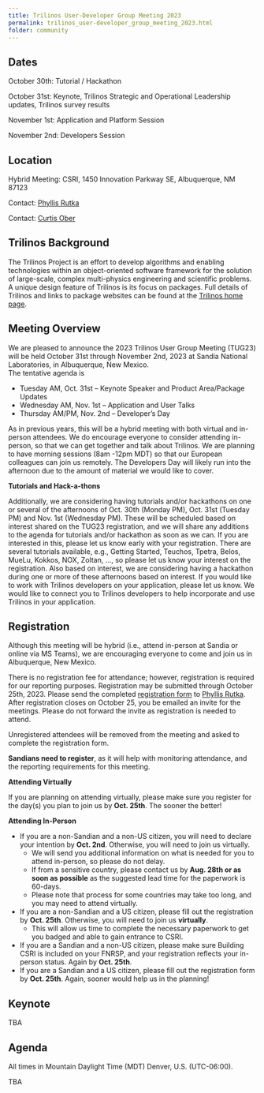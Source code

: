 ```yaml
---
title: Trilinos User-Developer Group Meeting 2023
permalink: trilinos_user-developer_group_meeting_2023.html
folder: community
---
```


## Dates

October 30th: Tutorial / Hackathon

October 31st: Keynote, Trilinos Strategic and Operational Leadership updates, Trilinos survey results

November 1st: Application and Platform Session

November 2nd: Developers Session


## Location

Hybrid Meeting: CSRI, 1450 Innovation Parkway SE, Albuquerque, NM 87123

Contact: [Phyllis Rutka](mailto:parutka@sandia.gov)

Contact: [Curtis Ober](mailto:ccober@sandia.gov)

## Trilinos Background

The Trilinos Project is an effort to develop algorithms and enabling
technologies within an object-oriented software framework for the
solution of large-scale, complex multi-physics engineering and
scientific problems.  A unique design feature of Trilinos is its
focus on packages.  Full details of Trilinos and links to package
websites can be found at the
[Trilinos home page](https://trilinos.github.io "Trilinos Home Page").

## Meeting Overview


We are pleased to announce the 2023 Trilinos User Group Meeting (TUG23) will be held October 31st through November 2nd, 2023 at Sandia National Laboratories, in Albuquerque, New Mexico.  
The tentative agenda is
 
 * Tuesday AM, Oct. 31st – Keynote Speaker and Product Area/Package Updates
 * Wednesday AM, Nov. 1st – Application and User Talks
 * Thursday AM/PM, Nov. 2nd – Developer’s Day
 
As in previous years, this will be a hybrid meeting with both virtual and in-person attendees.  We do encourage everyone to consider attending in-person, so that we can get together and talk about Trilinos.   We are planning to have morning sessions (8am -12pm MDT) so that our European colleagues can join us remotely.  The Developers Day will likely run into the afternoon due to the amount of material we would like to cover.
 
<b>Tutorials and Hack-a-thons</b>

Additionally, we are considering having tutorials and/or hackathons on one or several of the afternoons of Oct. 30th (Monday PM), Oct. 31st (Tuesday PM) and Nov. 1st (Wednesday PM).  These will be scheduled based on interest shared on the TUG23 registration, and we will share any additions to the agenda for tutorials and/or hackathon as soon as we can.  If you are interested in this, please let us know early with your registration.  There are several tutorials available, e.g., Getting Started, Teuchos, Tpetra, Belos, MueLu, Kokkos, NOX, Zoltan, …, so please let us know your interest on the registration.  Also based on interest, we are considering having a hackathon during one or more of these afternoons based on interest.  If you would like to work with Trilinos developers on your application, please let us know.  We would like to connect you to Trilinos developers to help incorporate and use Trilinos in your application.


## Registration

Although this meeting will be hybrid (i.e., attend in-person at
Sandia or online via MS Teams), we are encouraging everyone to come
and join us in Albuquerque, New Mexico.

There is no registration fee for attendance; however, registration
is required for our reporting purposes.  Registration may be submitted
through October 25th, 2023.  Please send the completed
[registration form](pdfs/2023_TUG_registration_form.pdf) to
[Phyllis Rutka](mailto:parutka@sandia.gov).  After registration closes on
October 25, you be emailed an invite for the meetings.  Please do
not forward the invite as registration is needed to attend. 

Unregistered attendees will be removed from the meeting and asked
to complete the registration form.

<b>Sandians need to register</b>, as it will help with monitoring
attendance, and the reporting requirements for this meeting.


<b>Attending Virtually</b>

If you are planning on attending virtually, please make sure you
register for the day(s) you plan to join us by <b>Oct. 25th</b>.  The sooner
the better!
 
<b>Attending In-Person</b>

 * If you are a non-Sandian and a non-US citizen, you will need to declare your intention by <b>Oct. 2nd</b>.  Otherwise, you will need to join us virtually.
   * We will send you additional information on what is needed for you to attend in-person, so please do not delay.
   * If from a sensitive country, please contact us by <b>Aug. 28th or as soon as possible</b> as the suggested lead time for the paperwork is 60-days.
   * Please note that process for some countries may take too long, and you may need to attend virtually.
 * If you are a non-Sandian and a US citizen, please fill out the registration by <b>Oct. 25th</b>.  Otherwise, you will need to join us <b>virtually</b>. 
   * This will allow us time to complete the necessary paperwork to get you badged and able to gain entrance to CSRI.
 * If you are a Sandian and a non-US citizen, please make sure Building CSRI is included on your FNRSP, and your registration reflects your in-person status.  Again by <b>Oct. 25th</b>.
 * If you are a Sandian and a US citizen, please fill out the registration form by <b>Oct. 25th</b>.  Again, sooner would help us in the planning!
 

## Keynote

TBA

## Agenda
All times in Mountain Daylight Time (MDT) Denver, U.S. (UTC-06:00).

TBA

<!--
<p style="text-align: center;"><span style="text-decoration: underline;">Tuesday, October 25th</span></p>

<table summary="Timetable">
<tbody>
<tr><td colspan=2> <b> Opening </b>                                                                          </td> </tr>
<tr><th><abbr>  8:00 </abbr></th>  <td> Welcome (C. Ober)                                                    </td> </tr>
<tr><th><abbr>  8:15 </abbr></th>  <td> Keynote - <a href="pages/community/trilinos_user_meetings/TUG_2022/2022-10-25/01_bangerth.pdf">Complex simulations with the deal.II open source software, and how we use Trilinos for that</a> Wolfgang Bangerth (Colorado State University) </td> </tr>

<tr><td colspan=2> <b> Presentations and Updates from Trilinos Product Areas </b>                            </td> </tr>
<tr><th><abbr>  9:00 </abbr></th>  <td> Framework                                                            </td> </tr>
<tr><th><abbr>       </abbr></th>  <td> <a href="pages/community/trilinos_user_meetings/TUG_2022/2022-10-25/02_TUG22_Framework_Update.pdf">Trilinos Framework Update</a> (Ober, J. Willenbring, E. Harvey, W. Burgess) </td> </tr>
<tr><th><abbr>       </abbr></th>  <td> <a href="pages/community/trilinos_user_meetings/TUG_2022/2022-10-25/03_TUG22-GenConfig.pdf">Overview of GenConfig</a>  (E. Harvey, J. Braun, J. Willenbring) </td> </tr>

<tr><th><abbr>  9:45 </abbr></th>  <td> Data Services                                                        </td> </tr>
<tr><th><abbr>       </abbr></th>  <td> <a href="pages/community/trilinos_user_meetings/TUG_2022/2022-10-25/04_TUG_Tpetra_Siefert.pdf">Tpetra in FY23</a> (C. Siefert) </td> </tr>
<tr><th><abbr>       </abbr></th>  <td> <a href="pages/community/trilinos_user_meetings/TUG_2022/2022-10-25/05_Kokkos_TUG_Presentation.pdf">Kokkos Ecosystem 4.0 Update</a> (Nathan Ellingwood) </td> </tr>

<tr><th><abbr> 10:15 </abbr></th>  <td> <b> Break </b>                                                       </td> </tr>

<tr><th><abbr> 10:30 </abbr></th>  <td> Discretizations                                                      </td> </tr>
<tr><th><abbr>       </abbr></th>  <td> <a href="pages/community/trilinos_user_meetings/TUG_2022/2022-10-25/06_discretization_update.pdf">Trilinos Discretizations Product Update</a> (M. Perego) </td> </tr>
<tr><th><abbr>       </abbr></th>  <td> <a href="pages/community/trilinos_user_meetings/TUG_2022/2022-10-25/07_TUG-Intrepid2_Updates.pdf">Discretizations: Intrepid2 Update</a> (N. Roberts) </td> </tr>

<tr><th><abbr> 11:00 </abbr></th>  <td> Linear Solvers                                                       </td> </tr>
<tr><th><abbr>       </abbr></th>  <td> <a href="pages/community/trilinos_user_meetings/TUG_2022/2022-10-25/08_TUG_2022_Consolidated.pdf">Solvers Update</a> (S. Rajamanickam) </td> </tr>

<tr><th><abbr> 11:30 </abbr></th>  <td> Nonlinear Analysis                                                   </td> </tr>
<tr><th><abbr>       </abbr></th>  <td> <a href="pages/community/trilinos_user_meetings/TUG_2022/2022-10-25/09_TUG_NonlinearSolverProductAreaUpdates_2022_10_25.pdf">Nonlinear Analysis Product Area Update</a> (R. Pawlowski) </td> </tr>

<tr><th><abbr> 11:45 </abbr></th>  <td> <a href="pages/community/trilinos_user_meetings/TUG_2022/2022-10-25/10_Gemma_Adelus_TUG2022.pdf">GEMMA Electromagnetic Code and ADELUS - New Capabilities</a> (J. Kotulski, V. Dang )                                 </td> </tr>

<tr><th><abbr> 12:15 </abbr></th>  <td> <b>Adjourn</b>                                                       </td> </tr>
</tbody>
</table>


<p style="text-align: center;"><span style="text-decoration: underline;">Wednesday, October 26th</span></p>

<table summary="Timetable">
<tbody>
<tr><td colspan=2> <b> Applications Session </b>                                                             </td> </tr>
<tr><th><abbr>  8:00 </abbr></th>  <td> Welcome (C. Ober)                                                    </td> </tr>
<tr><th><abbr>  8:15 </abbr></th>  <td> <a href="pages/community/trilinos_user_meetings/TUG_2022/2022-10-26/01_tug_2022.pdf">CFD Simulations with Panzer</a> (R. Glasby, S. Hamilton, S. Slattery) (ORNL) </td> </tr>
<tr><th><abbr>  8:45 </abbr></th>  <td> <a href="pages/community/trilinos_user_meetings/TUG_2022/2022-10-26/02_FY23_TUG_Aria_ATS.pdf">Sierra Thermal Fluids</a> (J. Clausen) </td> </tr>
<tr><th><abbr>  9:15 </abbr></th>  <td> <a href="pages/community/trilinos_user_meetings/TUG_2022/2022-10-26/03_Ice_sheet_project_v2.pdf">Ice Sheet Modeling with MALI</a> (M. Perego, J. Watkins) </td> </tr>
<tr><th><abbr>  9:45 </abbr></th>  <td> <a href="pages/community/trilinos_user_meetings/TUG_2022/2022-10-26/04_ALEGRA_TUG_2022.pdf">The ALEGRA Finite Element Code and Trilinos</a> (T. Fuller) </td> </tr>

<tr><th><abbr> 10:15 </abbr></th>  <td> <b> Break </b>                                                       </td> </tr>

<tr><th><abbr> 10:30 </abbr></th>  <td> <a href="pages/community/trilinos_user_meetings/TUG_2022/2022-10-26/05_E4S_TUG22.pdf">E4S</a> (S. Shende) (U. of Oregon) </td> </tr>
<tr><th><abbr> 11:00 </abbr></th>  <td> <a href="pages/community/trilinos_user_meetings/TUG_2022/2022-10-26/06_TrillinosUserGroup_SdGpuSpeedups.pdf">Revolutionary Speedups in SIERRA Structural Dynamics Enhance Mission Impact</a> (J. Vo) </td> </tr>
<tr><th><abbr> 11:30 </abbr></th>  <td> <a href="pages/community/trilinos_user_meetings/TUG_2022/2022-10-26/07_sparc_adjoint.pdf">Adjoint Sensitivities and Calibration of Hypersonic Flow Problems in SPARC</a> (E. Phipps, P. Blonigan, K. Maupin, J. Ray) </td> </tr>
<tr><th><abbr> 12:00 </abbr></th>  <td> <a href="pages/community/trilinos_user_meetings/TUG_2022/2022-10-26/08_Mirage-TUG.pdf">Extreme-scale Electromagnetics for Design and Control of Metamaterials</a> (K. DiPietro, T. Wildey, D. Ridzal) </td> </tr>
<tr><th><abbr> 12:30 </abbr></th>  <td> <a href="pages/community/trilinos_user_meetings/TUG_2022/2022-10-26/09_TUG2022_Firmbach.pdf">Physics based block preconditioning with sparse approximate inverses in MueLu: An application to beam/solid interaction</a> (M. Firmbach, A. Popp, M. Mayr) (U. of the Bundeswehr Munich) </td> </tr>

<tr><th><abbr>  1:00 </abbr></th>  <td> <b>Adjourn</b>                                                       </td> </tr>
</tbody>
</table>


<p style="text-align: center;"><span style="text-decoration: underline;">Thursday October 27th</span></p>

<table summary="Timetable">
<tbody>
<tr><td colspan=2> <b> Developer Sessions </b>                                                               </td> </tr>
<tr><th><abbr>  8:00 </abbr></th>  <td> Welcome (C. Ober)                                                    </td> </tr>
<tr><th><abbr>  8:00 </abbr></th>  <td> <a href="pages/community/trilinos_user_meetings/TUG_2022/2022-10-27/01_TribitsModernization_TUG_2022-10-27.pdf">Update on the CMake modernization effort</a> (R. Bartlett) </td> </tr>
<tr><th><abbr>  8:25 </abbr></th>  <td> <a href="pages/community/trilinos_user_meetings/TUG_2022/2022-10-27/02_PrTriaggingCDashTutorial_TUG_2022-10-27.pdf">CDash query tutorial for triaging systemic Trilinos PR build and test failures</a> (R. Bartlett) </td> </tr>
<tr><th><abbr>  8:50 </abbr></th>  <td> <a href="pages/community/trilinos_user_meetings/TUG_2022/2022-10-27/03_TrilinosPerfTracking.pdf">Performance Testing talk</a> (J. Hu, G. Danielson, B. Kelley, E. Ridgway) </td> </tr>
<tr><th><abbr>  9:15 </abbr></th>  <td> <a href="pages/community/trilinos_user_meetings/TUG_2022/2022-10-27/04_slides.pdf">Higher-order geometric-algebraic multigrid</a> (C. Glusa) </td> </tr>

<tr><th><abbr>  9:40 </abbr></th>  <td> <b> Break </b>                                                       </td> </tr>

<tr><th><abbr>  9:55 </abbr></th>  <td> <a href="pages/community/trilinos_user_meetings/TUG_2022/2022-10-27/05_TUG_PyTrilinos2.pdf">PyTrilinos Reboot</a> (K. Liegeois, C. Glusa) </td> </tr>
<tr><th><abbr> 10:20 </abbr></th>  <td> <a href="pages/community/trilinos_user_meetings/TUG_2022/2022-10-27/06_TUG_MachineLearning_Siefert.pdf">Trilinos and Machine Learning</a> (C. Siefert) </td> </tr>
<tr><th><abbr> 10:45 </abbr></th>  <td> SQE Discussion </td> </tr>

<tr><th><abbr> 11:15 </abbr></th>  <td> <b> Lunch Break </b>                                                 </td> </tr>

<tr><td colspan=2> <b> Panel Discussions </b>                                                                </td> </tr>

<tr><th><abbr> 12:00 </abbr></th>  <td> Future Tools (Moderator: J. Willenbring) </td> </tr>
<tr><th><abbr>       </abbr></th>  <td> <a href="pages/community/trilinos_user_meetings/TUG_2022/2022-10-27/08.1_TUG-2022-jfrye-revised.pdf">Spack-CM / Test Beds</a> - J. Frye </td> </tr>
<tr><th><abbr>       </abbr></th>  <td> <a href="pages/community/trilinos_user_meetings/TUG_2022/2022-10-27/08.2_Spack_Driven_Developer_Workflow-SAND2022-14726_C.pdf">Spack Driven Software Development and Spack-Manager</a> - P. Sakievich </td> </tr>
<tr><th><abbr>       </abbr></th>  <td> <a href="pages/community/trilinos_user_meetings/TUG_2022/2022-10-27/08.3_ASC_DO_TUG.pdf">ASC DevOps Initiative: ASC Unified Environment and Trilinos</a> - S. Warnock </td> </tr>
<tr><th><abbr>       </abbr></th>  <td> E4S Containers - S. Shende </td> </tr>

<tr><th><abbr>  1:30 </abbr></th>  <td> <a href="pages/community/trilinos_user_meetings/TUG_2022/2022-10-27/09_TUGUsability.pdf">Trilinos Usability and Documentation Discussion</a> (J. Loe) </td> </tr>

<tr><th><abbr>  2:15 </abbr></th>  <td> <b> Break </b>                                                       </td> </tr>

<tr><th><abbr>  2:30 </abbr></th>  <td> Developer Open Discussion (Only discussed the first three.) </td> </tr>
<tr><th><abbr>       </abbr></th>  <td> 
<ol>
  <li> (votes: 17) Developer requirements for allowing "External Kokkos" in Trilinos (C. Siefert) </li>
  <li> (votes: 14) Adjustments to the Trilinos PR testing processes to remove impediments.  (R. Bartlett) </li>
  <li> (votes: 12) Are we comfortable having Trilinos depend on Spack (or working actively towards that)? (R. Bartlett)</li>
  <li> (votes: 10) A Trilinos Slack channel? (J. Willenbring)</li>
  <li> (votes:  7) Use cases for Kokkos execution space instances (aka CUDA streams) in Trilinos (C. Siefert) </li>
  <li> (votes:  5) LO/GO template removal in Tpetra stack (to become compile-time options) (C. Siefert)</li>
  <li> (votes:  4) Should we have a Trilinos 14 publication, since current Trilinos references are old (S. Rajamanickam)</li>
  <li> (votes:  2) Fostering community participation in Trilinos (J. Willenbring) </li>
  <li> (votes:  1) Documentation for Trilinos? (J. Loe)</li>
  <li> (votes:  0) In-person/remote approach for future meetings (was there sufficient in-person attendance to make that useful?) (J. Willenbring)</li>
  <li> (votes: 0) Trilinos test cases for E4S that stress AMD (and later Intel) GPUs? (J. Willenbring)</li>
</ol>
</td> </tr>

<tr><th><abbr>  3:30 </abbr></th>  <td> <b>Adjourn</b>                                                       </td> </tr>
</tbody>
</table>
-->
